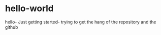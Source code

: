 # hello-world

hello- Just getting started- trying to get the hang
of the repository and the github

